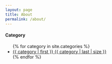 ```yaml
---
layout: page
title: About
permalink: /about/
---
```


  <h4>Category</h4>
  <ul>
      {% for category in site.categories %}
      <li><a href="/category/{{ category | first }}" title="view all
  posts">{{ category | first }} {{ category | last | size }}</a>
      </li>
      {% endfor %}
  </ul>